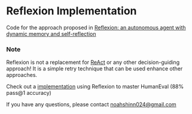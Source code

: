 # Reflexion Implementation

Code for the approach proposed in [Reflexion: an autonomous agent with dynamic memory and self-reflection](https://arxiv.org/abs/2303.11366)

### Note
Reflexion is not a replacement for [ReAct](https://github.com/ysymyth/ReAct) or any other decision-guiding approach! It is a simple retry technique that can be used enhance other approaches.

Check out a [implementation](https://github.com/noahshinn024/reflexion-human-eval) using Reflexion to master HumanEval (88% pass@1 accuracy)

If you have any questions, please contact [noahshinn024@gmail.com](noahshinn024@gmail.com)
